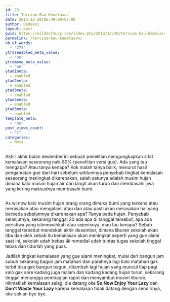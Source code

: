```yaml
---
id: 73
title: Tercium Bau Kemalasan
date: 2013-12-20T06:49:00+07:00
author: Redaksi
layout: post
guid: https://wildanfauzy.com/index.php/2013/12/20/tercium-bau-kemalasan/
permalink: /tercium-bau-kemalasan/
nb_of_words:
  - "273"
ytrssenabled_meta_value:
  - 'no'
ytremove_meta_value:
  - 'no'
ytad1meta:
  - enabled
ytad2meta:
  - enabled
ytad3meta:
  - enabled
ytad4meta:
  - enabled
ytad5meta:
  - enabled
template_meta:
  - 'no'
post_views_count:
  - "1"
categories:
  - Note
---
```

<p class="has-drop-cap">
  Akhir akhir bulan desember ini sebuah penelitian mengungkapkan sifat kemalasan seseorang naik 80% (penelitian versi gue). Ada yang tau mengapa? Atau tanya kenapa? Kok malah tanya balik, menurut hasil pengamatan gue dari hari sebelum seblumnya penyebab tingkat kemalasan seseorang meningkat dikarenakan, salah satunya adalah musim hujan dimana kalo musim hujan air dari langit akan turun dan membasahi jiwa yang kering maksudnya membasahi bumi.
</p><figure class="wp-block-image size-large">

<img src="https://wildanfauzyart.files.wordpress.com/2013/12/639d3-adorable-animal-animal-photography-1646198.jpg?w=768" alt="" data-recalc-dims="1" /> </figure> 

As wi now kalo musim hujan orang orang dimuka bumi yang terkena atau merasakan atau mengalami atau dan atau pasti akan merasakan hal yang berbeda sebelumnya dikarenakan apa? Tanya pada hujan. Penyebab selanjutnya, sekarang tanggal 20 ada apa di tanggal tersebut, apa ada peristiwa yang istimewahkah atau sejenisnya, mau tau kenapa? Sebab tanggal tersebut mendekati akhir desember, dimana liburan sekolah akan tiba dan oleh sebab itu kemalasan akan meningkat seperti yang gue alami saat ini, sekolah udah bebas 😀 remedial udah tuntas tugas sekolah tinggal tebas dan tidurlah yang puas.

Jadilah tingkat kemalasan yang gue alami meningkat, mulai dari bangun jam subuh sekarang bagun jam matahari dan parahnya lagi kalo matahari gak terbit bisa gak bangun bagun, ditambah lagi hujan yang muncul tiap pagi kalo gak sore kadang juga malam dan kadang kadang hujan turun, sekarang tinggal menunggu pembagian rapot dan menyambut musim liburan, nikmatilah kemalasan selagi dia datang oke **So Now Enjoy Your Lazy** dan **Don&#8217;t Waste Your Lazy** karena kemalasan tidak datang dengan sendirinya, oke sekian bye bye.